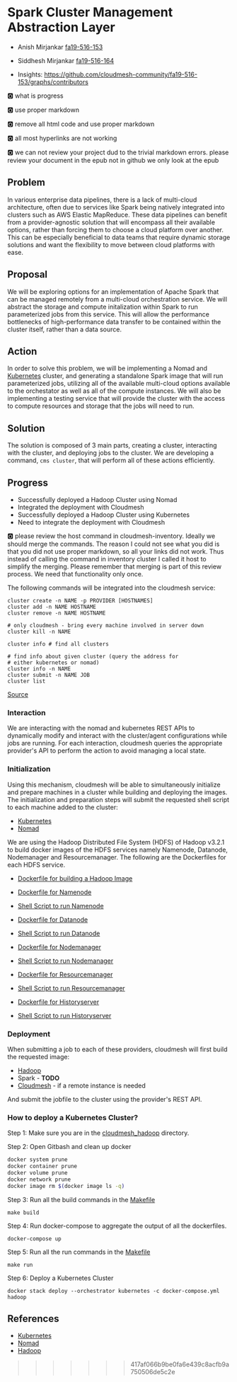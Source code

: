 # Spark Cluster Management Abstraction Layer

* Anish Mirjankar [fa19-516-153](https://github.com/cloudmesh-community/fa19-516-153)  
* Siddhesh Mirjankar [fa19-516-164](https://github.com/cloudmesh-community/fa19-516-164)

* Insights: <https://github.com/cloudmesh-community/fa19-516-153/graphs/contributors>

:o2: what is progress

:o2: use proper markdown

:o2: remove all html code and use proper markdown

:o2: all most hyperlinks are not working

:o2: we can not review your project dud to the trivial markdown errors.
please review your document in the epub not in github we only look at
the epub

## Problem

In various enterprise data pipelines, there is a lack of multi-cloud
architecture, often due to services like Spark being natively integrated
into clusters such as AWS Elastic MapReduce.  These data pipelines can
benefit from a provider-agnostic solution that will encompass all their
available options, rather than forcing them to choose a cloud platform
over another.  This can be especially beneficial to data teams that
require dynamic storage solutions and want the flexibility to move
between cloud platforms with ease.
      

## Proposal

We will be exploring options for an implementation of Apache Spark that
can be managed remotely from a multi-cloud orchestration service.  We
will abstract the storage and compute initalization within Spark to run
parameterized jobs from this service.  This will allow the performance
bottlenecks of high-performance data transfer to be contained within the
cluster itself, rather than a data source.


## Action

In order to solve this problem, we will be implementing a Nomad and
[Kubernetes](https://github.com/cloudmesh-community/fa19-516-153/tree/master/project/cloudmesh/images/kubernetes/Kubernetes.md)
cluster, and generating a standalone Spark image that will run
parameterized jobs, utilizing all of the available multi-cloud options
available to the orchestator as well as all of the compute instances. 
We will also be implementing a testing service that will provide the
cluster with the access to compute resources and storage that the jobs
will need to run.


## Solution

The solution is composed of 3 main parts, creating a cluster,
interacting with the cluster, and deploying jobs to the cluster. We are
developing a command, `cms cluster`, that will perform all of these
actions efficiently.

## Progress

* Successfully deployed a Hadoop Cluster using Nomad
* Integrated the deployment with Cloudmesh
* Successfully deployed a Hadoop Cluster using Kubernetes
* Need to integrate the deployment with Cloudmesh

:o2: please review the host command in cloudmesh-inventory. Ideally we
should merge the commands. The reason I could not see what you did is
that you did not use proper markdown, so all your links did not work.
Thus instead of calling the command in inventory cluster I called it
host to simplify the merging. Please remember that merging is part of
this review process. We need that functionality only once.

The following commands will be integrated into the cloudmesh service:

```
cluster create -n NAME -p PROVIDER [HOSTNAMES]
cluster add -n NAME HOSTNAME
cluster remove -n NAME HOSTNAME

# only cloudmesh - bring every machine involved in server down
cluster kill -n NAME 

cluster info # find all clusters

# find info about given cluster (query the address for 
# either kubernetes or nomad)
cluster info -n NAME 
cluster submit -n NAME JOB
cluster list
```

[Source](https://github.com/cloudmesh-community/fa19-516-153/tree/master/project/cloudmesh/cluster/command/cluster.py)


### Interaction

We are interacting with the nomad and kubernetes REST APIs to
dynamically modify and interact with the cluster/agent configurations
while jobs are running.  For each interaction, cloudmesh queries the
appropriate provider's API to perform the action to avoid managing a
local state.


### Initialization

Using this mechanism, cloudmesh will be able to simultaneously
initialize and prepare machines in a cluster while building and
deploying the images. The initialization and preparation steps will
submit the requested shell script to each machine added to the cluster:

* [Kubernetes](https://github.com/cloudmesh-community/fa19-516-153/tree/master/project/cloudmesh/images/kubernetes/build.sh)
* [Nomad](https://github.com/cloudmesh-community/fa19-516-153/tree/master/project/cloudmesh/images/nomad/build.sh)

We are using the Hadoop Distributed File System (HDFS) of Hadoop v3.2.1
to build docker images of the HDFS services namely Namenode, Datanode,
Nodemanager and Resourcemanager. The following are the Dockerfiles for
each HDFS service.

* [Dockerfile for building a Hadoop Image](https://github.com/cloudmesh-community/fa19-516-153/tree/master/project/cloudmesh/images/kubernetes/cloudmesh_hadoop/base/Dockerfile) <br/>

* [Dockerfile for Namenode](https://github.com/cloudmesh-community/fa19-516-153/tree/master/project/cloudmesh/images/kubernetes/cloudmesh_hadoop/namenode/Dockerfile) <br/>
* [Shell Script to run Namenode](https://github.com/cloudmesh-community/fa19-516-153/tree/master/project/cloudmesh/images/kubernetes/cloudmesh_hadoop/namenode/run.sh) <br/>

* [Dockerfile for Datanode](https://github.com/cloudmesh-community/fa19-516-153/tree/master/project/cloudmesh/images/kubernetes/cloudmesh_hadoop/datanode/Dockerfile) <br/>
* [Shell Script to run Datanode](https://github.com/cloudmesh-community/fa19-516-153/tree/master/project/cloudmesh/images/kubernetes/cloudmesh_hadoop/datanode/run.sh) <br/>

* [Dockerfile for Nodemanager](https://github.com/cloudmesh-community/fa19-516-153/tree/master/project/cloudmesh/images/kubernetes/cloudmesh_hadoop/nodemanager/Dockerfile) <br/>
* [Shell Script to run Nodemanager](https://github.com/cloudmesh-community/fa19-516-153/tree/master/project/cloudmesh/images/kubernetes/cloudmesh_hadoop/nodemanager/run.sh) <br/>

* [Dockerfile for Resourcemanager](https://github.com/cloudmesh-community/fa19-516-153/tree/master/project/cloudmesh/images/kubernetes/cloudmesh_hadoop/resourcemanager/Dockerfile) <br/>
* [Shell Script to run Resourcemanager](https://github.com/cloudmesh-community/fa19-516-153/tree/master/project/cloudmesh/images/kubernetes/cloudmesh_hadoop/resourcemanager/run.sh) <br/>

* [Dockerfile for Historyserver](https://github.com/cloudmesh-community/fa19-516-153/tree/master/project/cloudmesh/images/kubernetes/cloudmesh_hadoop/historyserver/Dockerfile) <br/>
* [Shell Script to run Historyserver](https://github.com/cloudmesh-community/fa19-516-153/tree/master/project/cloudmesh/images/kubernetes/cloudmesh_hadoop/historyserver/run.sh) <br/>

### Deployment

When submitting a job to each of these providers, cloudmesh will first
build the requested image:

* [Hadoop](https://github.com/cloudmesh-community/fa19-516-153/tree/master/project/cloudmesh/images/kubernetes/cloudmesh_hadoop/base/Dockerfile)
* Spark - __TODO__
* [Cloudmesh](https://github.com/cloudmesh-community/fa19-516-153/tree/master/project/cloudmesh/images/cloudmesh/Dockerfile) - if a remote instance is needed

And submit the jobfile to the cluster using the provider's REST API.


### How to deploy a Kubernetes Cluster?

Step 1: Make sure you are in the [cloudmesh_hadoop](https://github.com/cloudmesh-community/fa19-516-153/tree/master/project/cloudmesh/images/kubernetes/cloudmesh_hadoop)
directory. 

Step 2: Open Gitbash and clean up docker

```bash
docker system prune
docker container prune
docker volume prune
docker network prune
docker image rm $(docker image ls -q)
```

Step 3: Run all the build commands in the
[Makefile](https://github.com/cloudmesh-community/fa19-516-153/tree/master/project/cloudmesh/images/kubernetes/cloudmesh_hadoop/Makefile)

```
make build
```

Step 4: Run docker-compose to aggregate the output of all the
dockerfiles.

```
docker-compose up
```


Step 5: Run all the run commands in the [Makefile](https://github.com/cloudmesh-community/fa19-516-153/tree/master/project/cloudmesh/images/kubernetes/cloudmesh_hadoop/Makefile)

```
make run
```

Step 6: Deploy a Kubernetes Cluster
```
docker stack deploy --orchestrator kubernetes -c docker-compose.yml hadoop
```


## References

* [Kubernetes](https://kubernetes.io/docs/setup/#production-environment)
* [Nomad](https://www.nomadproject.io/guides/install/production/index.html)
* [Hadoop](https://hadoop.apache.org/docs/stable/hadoop-project-dist/hadoop-common/ClusterSetup.html)
>>>>>>> 417af066b9be0fa6e439c8acfb9a750506de5c2e
